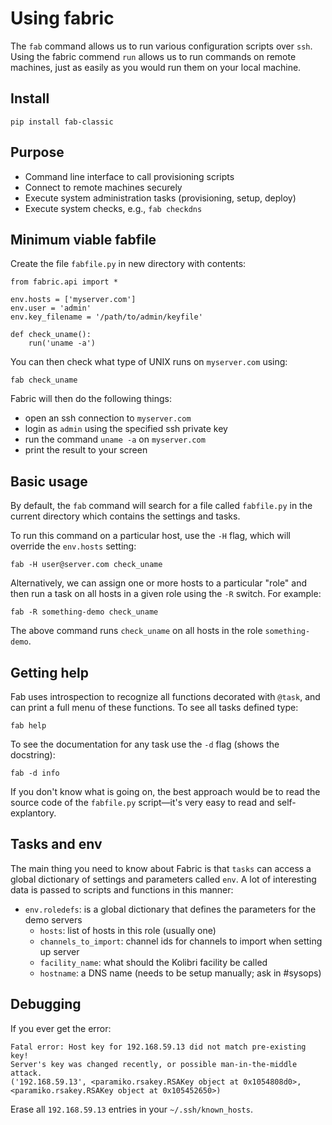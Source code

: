 Using fabric
============
The `fab` command allows us to run various configuration scripts over `ssh`.
Using the fabric commend `run` allows us to run commands on remote machines,
just as easily as you would run them on your local machine.


Install
-------

    pip install fab-classic


Purpose
-------
  - Command line interface to call provisioning scripts
  - Connect to remote machines securely
  - Execute system administration tasks (provisioning, setup, deploy)
  - Execute system checks, e.g., `fab checkdns`


Minimum viable fabfile
----------------------
Create the file `fabfile.py` in new directory with contents:

    from fabric.api import *

    env.hosts = ['myserver.com']
    env.user = 'admin'
    env.key_filename = '/path/to/admin/keyfile'

    def check_uname():
        run('uname -a')

You can then check what type of UNIX runs on `myserver.com` using:

    fab check_uname

Fabric will then do the following things:
  - open an ssh connection to `myserver.com`
  - login as `admin` using the specified ssh private key
  - run the command `uname -a` on `myserver.com`
  - print the result to your screen



Basic usage
-----------
By default, the `fab` command will search for a file called `fabfile.py` in
the current directory which contains the settings and tasks.

To run this command on a particular host, use the `-H` flag, which will override
the `env.hosts` setting:

    fab -H user@server.com check_uname

Alternatively, we can assign one or more hosts to a particular "role" and then
run a task on all hosts in a given role using the `-R` switch. For example:

    fab -R something-demo check_uname

The above command runs `check_uname` on all hosts in the role `something-demo`.


Getting help
------------
Fab uses introspection to recognize all functions decorated with `@task`, and
can print a full menu of these functions. To see all tasks defined type:

    fab help

To see the documentation for any task use the `-d` flag (shows the docstring):

    fab -d info

If you don't know what is going on, the best approach would be to read the source
code of the `fabfile.py` script—it's very easy to read and self-explantory.


Tasks and env
-------------
The main thing you need to know about Fabric is that `tasks` can access a global
dictionary of settings and parameters called `env`. A lot of interesting data is
passed to scripts and functions in this manner:
   - `env.roledefs`: is a global dictionary that defines the parameters for the demo servers
      - `hosts`: list of hosts in this role (usually one)
      - `channels_to_import`: channel ids for channels to import when setting up server
      - `facility_name`: what should the Kolibri facility be called
      - `hostname`: a DNS name (needs to be setup manually; ask in #sysops)


Debugging
---------
If you ever get the error:

    Fatal error: Host key for 192.168.59.13 did not match pre-existing key!
    Server's key was changed recently, or possible man-in-the-middle attack.
    ('192.168.59.13', <paramiko.rsakey.RSAKey object at 0x1054808d0>,
    <paramiko.rsakey.RSAKey object at 0x105452650>)

Erase all `192.168.59.13` entries in your `~/.ssh/known_hosts`.


